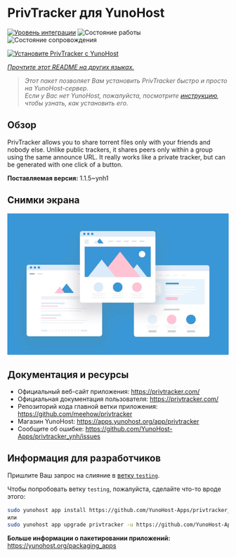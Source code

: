 <!--
Важно: этот README был автоматически сгенерирован <https://github.com/YunoHost/apps/tree/master/tools/readme_generator>
Он НЕ ДОЛЖЕН редактироваться вручную.
-->

# PrivTracker для YunoHost

[![Уровень интеграции](https://apps.yunohost.org/badge/integration/privtracker)](https://ci-apps.yunohost.org/ci/apps/privtracker/)
![Состояние работы](https://apps.yunohost.org/badge/state/privtracker)
![Состояние сопровождения](https://apps.yunohost.org/badge/maintained/privtracker)

[![Установите PrivTracker с YunoHost](https://install-app.yunohost.org/install-with-yunohost.svg)](https://install-app.yunohost.org/?app=privtracker)

*[Прочтите этот README на других языках.](./ALL_README.md)*

> *Этот пакет позволяет Вам установить PrivTracker быстро и просто на YunoHost-сервер.*  
> *Если у Вас нет YunoHost, пожалуйста, посмотрите [инструкцию](https://yunohost.org/install), чтобы узнать, как установить его.*

## Обзор

PrivTracker allows you to share torrent files only with your friends and nobody else. Unlike public trackers, it shares peers only within a group using the same announce URL. It really works like a private tracker, but can be generated with one click of a button.


**Поставляемая версия:** 1.1.5~ynh1

## Снимки экрана

![Снимок экрана PrivTracker](./doc/screenshots/example.jpg)

## Документация и ресурсы

- Официальный веб-сайт приложения: <https://privtracker.com/>
- Официальная документация пользователя: <https://privtracker.com/>
- Репозиторий кода главной ветки приложения: <https://github.com/meehow/privtracker>
- Магазин YunoHost: <https://apps.yunohost.org/app/privtracker>
- Сообщите об ошибке: <https://github.com/YunoHost-Apps/privtracker_ynh/issues>

## Информация для разработчиков

Пришлите Ваш запрос на слияние в [ветку `testing`](https://github.com/YunoHost-Apps/privtracker_ynh/tree/testing).

Чтобы попробовать ветку `testing`, пожалуйста, сделайте что-то вроде этого:

```bash
sudo yunohost app install https://github.com/YunoHost-Apps/privtracker_ynh/tree/testing --debug
или
sudo yunohost app upgrade privtracker -u https://github.com/YunoHost-Apps/privtracker_ynh/tree/testing --debug
```

**Больше информации о пакетировании приложений:** <https://yunohost.org/packaging_apps>
